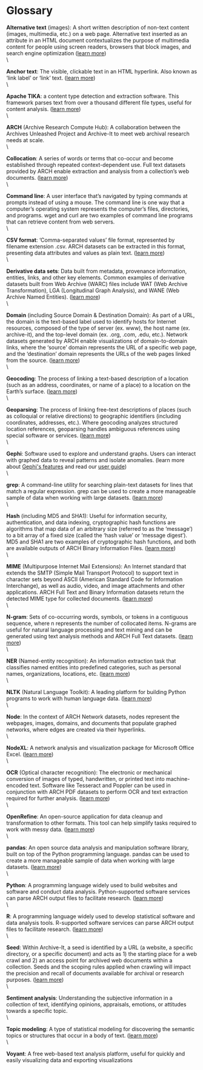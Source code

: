 # Glossary

**Alternative text** (images): A short written description of non-text content (images, multimedia, etc.) on a web page. Alternative text inserted as an attribute in an HTML document contextualizes the purpose of multimedia content for people using screen readers, browsers that block images, and search engine optimization ([learn more](https://webaim.org/techniques/alttext/))\
\

**Anchor text**: The visible, clickable text in an HTML hyperlink. Also known as ‘link label’ or ‘link’ text. ([learn more](https://en.wikipedia.org/wiki/Anchor_text))\
\

**Apache TIKA**: a content type detection and extraction software. This framework parses text from over a thousand different file types, useful for content analysis. ([learn more](https://tika.apache.org))\
\

**ARCH** (Archive Research Compute Hub): A collaboration between the Archives Unleashed Project and Archive-It to meet web archival research needs at scale.\
\

**Collocation**: A series of words or terms that co-occur and become established through repeated context-dependent use. Full text datasets provided by ARCH enable extraction and analysis from a collection’s web documents. ([learn more](https://en.wikipedia.org/wiki/Collocation))\
\

**Command line**: A user interface that’s navigated by typing commands at prompts instead of using a mouse. The command line is one way that a computer’s operating system represents the computer’s files, directories, and programs. wget and curl are two examples of command line programs that can retrieve content from web servers.\
\

**CSV format**: ‘Comma-separated values’ file format, represented by filename extension .csv. ARCH datasets can be extracted in this format, presenting data attributes and values as plain text. ([learn more](https://en.wikipedia.org/wiki/Comma-separated_values))\
\

**Derivative data sets**: Data built from metadata, provenance information, entities, links, and other key elements. Common examples of derivative datasets built from Web Archive (WARC) files include WAT (Web Archive Transformation), LGA (Longitudinal Graph Analysis), and WANE (Web Archive Named Entities). ([learn more](https://support.archive-it.org/hc/en-us/articles/360013691371-Derivative-Data-Sets))\
\

**Domain** (including Source Domain & Destination Domain): As part of a URL, the domain is the text-based label used to identify hosts for Internet resources, composed of the type of server (ex. www), the host name (ex. archive-it), and the top-level domain (ex. .org, .com, .edu, etc.). Network datasets generated by ARCH enable visualizations of domain-to-domain links, where the ‘source’ domain represents the URL of a specific web page, and the ‘destination’ domain represents the URLs of the web pages linked from the source. ([learn more](https://en.wikipedia.org/wiki/Domain_name))\
\

**Geocoding**: The process of linking a text-based description of a location (such as an address, coordinates, or name of a place) to a location on the Earth’s surface. ([learn more](https://en.wikipedia.org/wiki/Address_geocoding))\
\

**Geoparsing**: The process of linking free-text descriptions of places (such as colloquial or relative directions) to geographic identifiers (including coordinates, addresses, etc.). Where geocoding analyzes structured location references, geoparsing handles ambiguous references using special software or services. ([learn more](https://en.wikipedia.org/wiki/Toponym_resolution#Geoparsing))\
\

**Gephi**: Software used to explore and understand graphs. Users can interact with graphed data to reveal patterns and isolate anomalies. (learn more about [Gephi's features](https://gephi.org/features/) and read our [user guide](https://support.archive-it.org/hc/en-us/articles/4402625086868-Introduction-to-Gephi))\
\

**grep**: A command-line utility for searching plain-text datasets for lines that match a regular expression. grep can be used to create a more manageable sample of data when working with large datasets. ([learn more](https://en.wikipedia.org/wiki/Grep))\
\

**Hash** (including MD5 and SHA1): Useful for information security, authentication, and data indexing, cryptographic hash functions are algorithms that map data of an arbitrary size (referred to as the ‘message’) to a bit array of a fixed size (called the ‘hash value’ or ‘message digest’). MD5 and SHA1 are two examples of cryptographic hash functions, and both are available outputs of ARCH Binary Information Files. ([learn more](https://en.wikipedia.org/wiki/SHA-1))\
\

**MIME** (Multipurpose Internet Mail Extensions): An Internet standard that extends the SMTP (Simple Mail Transport Protocol) to support text in character sets beyond ASCII (American Standard Code for Information Interchange), as well as audio, video, and image attachments and other applications. ARCH Full Text and Binary Information datasets return the detected MIME type for collected documents. ([learn more](https://developer.mozilla.org/en-US/docs/Web/HTTP/Basics_of_HTTP/MIME_types))\
\

**N-gram**: Sets of co-occurring words, symbols, or tokens in a contiguous sequence, where n represents the number of collocated items. N-grams are useful for natural language processing and text mining and can be generated using text analysis methods and ARCH Full Text datasets. ([learn more](https://en.wikipedia.org/wiki/N-gram))\
\

**NER** (Named-entity recognition): An information extraction task that classifies named entities into predefined categories, such as personal names, organizations, locations, etc. ([learn more](https://en.wikipedia.org/wiki/Named-entity_recognition))\
\

**NLTK** (Natural Language Toolkit): A leading platform for building Python programs to work with human language data. ([learn more](https://www.nltk.org))\
\

**Node**: In the context of ARCH Network datasets, nodes represent the webpages, images, domains, and documents that populate graphed networks, where edges are created via their hyperlinks.\
\

**NodeXL**: A network analysis and visualization package for Microsoft Office Excel. ([learn more](https://nodexl.com))\
\

**OCR** (Optical character recognition): The electronic or mechanical conversion of images of typed, handwritten, or printed text into machine-encoded text. Software like Tesseract and Poppler can be used in conjunction with ARCH PDF datasets to perform OCR and text extraction required for further analysis. ([learn more](https://en.wikipedia.org/wiki/Optical_character_recognition))\
\

**OpenRefine**: An open-source application for data cleanup and transformation to other formats. This tool can help simplify tasks required to work with messy data. ([learn more](https://openrefine.org))\
\

**pandas**: An open source data analysis and manipulation software library, built on top of the Python programming language. pandas can be used to create a more manageable sample of data when working with large datasets. ([learn more](https://pandas.pydata.org))\
\

**Python**: A programming language widely used to build websites and software and conduct data analysis. Python-supported software services can parse ARCH output files to facilitate research. ([learn more](https://www.python.org))\
\

**R**: A programming language widely used to develop statistical software and data analysis tools. R-supported software services can parse ARCH output files to facilitate research. ([learn more](https://www.r-project.org))\
\

**Seed**: Within Archive-It, a seed is identified by a URL (a website, a specific directory, or a specific document) and acts as 1) the starting place for a web crawl and 2) an access point for archived web documents within a collection. Seeds and the scoping rules applied when crawling will impact the precision and recall of documents available for archival or research purposes. ([learn more](https://support.archive-it.org/hc/en-us/articles/208331753-Select-Seed-URLs#What-exactly-is-a-seed))\
\

**Sentiment analysis**: Understanding the subjective information in a collection of text, identifying opinions, appraisals, emotions, or attitudes towards a specific topic.\
\

**Topic modeling**: A type of statistical modeling for discovering the semantic topics or structures that occur in a body of text. ([learn more](https://en.wikipedia.org/wiki/Topic_model))\
\

**Voyant**: A free web-based text analysis platform, useful for quickly and easily visualizing data and exporting visualizations
